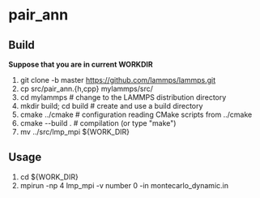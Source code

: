 # pair_ann


## Build
**Suppose that you are in current WORKDIR**
1. git clone -b master https://github.com/lammps/lammps.git 
2. cp src/pair_ann.{h,cpp}  mylammps/src/
3. cd mylammps              # change to the LAMMPS distribution directory
4. mkdir build; cd build    # create and use a build directory
5. cmake ../cmake           # configuration reading CMake scripts from ../cmake
6. cmake --build .          # compilation (or type "make")
7. mv ../src/lmp_mpi ${WORK_DIR}

## Usage

1. cd  ${WORK_DIR}
2. mpirun -np 4 lmp_mpi -v number 0 -in montecarlo_dynamic.in


